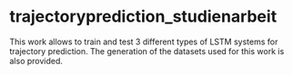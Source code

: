 # trajectoryprediction_studienarbeit
This work allows to train and test 3 different types of LSTM systems for trajectory prediction. The generation of the datasets used for this work is also provided.
